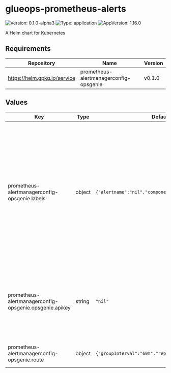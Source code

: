 # glueops-prometheus-alerts

![Version: 0.1.0-alpha3](https://img.shields.io/badge/Version-0.1.0--alpha3-informational?style=flat-square) ![Type: application](https://img.shields.io/badge/Type-application-informational?style=flat-square) ![AppVersion: 1.16.0](https://img.shields.io/badge/AppVersion-1.16.0-informational?style=flat-square)

A Helm chart for Kubernetes

## Requirements

| Repository | Name | Version |
|------------|------|---------|
| https://helm.gpkg.io/service | prometheus-alertmanagerconfig-opsgenie | v0.1.0 |

## Values

| Key | Type | Default | Description |
|-----|------|---------|-------------|
| prometheus-alertmanagerconfig-opsgenie.labels | object | `{"alertname":"nil","component":"nil","team":"nil"}` | These labels are additional filters you can use to keep these notifications for one particular team, component, or alert. Note: you must set the same filters (with the exception of alertname) on the alert definition itself. The alert definition is also refered to as the prometheusrule. |
| prometheus-alertmanagerconfig-opsgenie.opsgenie.apikey | string | `"nil"` | Leave this value as `nil` if you provided a `vault_path`. Otherwise, this value must be set. You CANNOT have a `vault_path` and `opsgenie.apikey` defined at the same time. |
| prometheus-alertmanagerconfig-opsgenie.route | object | `{"groupInterval":"60m","repeatInterval":"60m"}` | Amount of time to fire an alert again after the first one is sent. |
